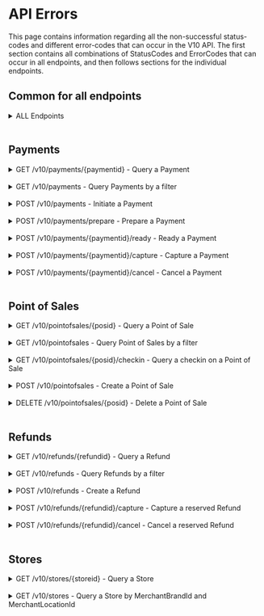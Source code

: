 # <a name="endpoint_errors"></a> API Errors
This page contains information regarding all the non-successful status-codes and different error-codes that can occur in the V10 API. The first section contains all combinations of StatusCodes and ErrorCodes that can occur in all endpoints, and then follows sections for the individual endpoints.

## Common for all endpoints
<details>
  <summary>ALL Endpoints</summary><br>

| StatusCode | ErrorCodes  | Description |
|------------|-------------|-------------|
| 400 | 1099 <br /> 1151`` `` <br> 1152`` `` <br> 1153`` `` <br> 1155`` `` <br> 1156`` `` <br> 1157`` `` <br> 1159`` `` <br> 1160`` `` <br> 1161`` `` <br> 1182`` `` | Unknown BadRequest error <br> Missing ``x-mobilepay-merchant-vat-number`` header <br> Missing ``x-mobilepay-client-system-name`` header <br> Missing ``x-mobilepay-client-system-version`` header <br> Duplicated ``x-mobilepay-merchant-vat-number`` header <br> Duplicated ``x-mobilepay-client-system-name`` header <br> Duplicated ``x-mobilepay-client-system-version`` header <br> Invalid ``x-mobilepay-merchant-vat-number`` header <br> Invalid ``x-mobilepay-client-system-name`` header <br> Invalid ``x-mobilepay-client-system-version`` header <br> Invalid ``merchant_vat`` claim in access token |
| 401 | - | Unauthorized |
| 500 | 2000 - 2999 | Internal server error - Please attach error code when communicating with MobilePay for quicker support |

</details><br>

## Payments
<details>
  <summary>GET /v10/payments/{paymentid} - Query a Payment</summary><br>

| StatusCode | ErrorCodes  | Description |
|------------|-------------|-------------|
| 403 | 1401<br>1411 | Cannot query payments created by a different integrator<br>Cannot query payments created on behalf of a different merchant |
| 404 | - | Payment not found |

</details><br>

<details>
  <summary>GET /v10/payments - Query Payments by a filter</summary><br> 

| StatusCode | ErrorCodes  | Description |
|------------|-------------|-------------|
| 400 | 1109 | Payment filter not specific enough |

</details><br>

<details>
  <summary>POST /v10/payments - Initiate a Payment</summary><br>

| StatusCode | ErrorCodes  | Description |
|------------|-------------|-------------|
| 400 | 1102`` `` <br> 1113`` `` <br> 1117`` `` <br> 1162`` `` <br> 1163`` `` <br> 1164`` `` | Invalid ``Amount`` <br> Invalid ``OrderId`` <br> Invalid ``MerchantPaymentLabel`` <br> Invalid ``x-mobilepay-idempotency-key`` header <br> Duplicated ``x-mobilepay-idempotency-key`` header <br> Missing ``x-mobilepay-idempotency-key`` header |
| 403 | 1400 | Cannot initiate payments on a point of sale created by a different integrator |
| 409 | 1000 <br> 1204 <br> 1301 <br> 1306`` `` <br> </p> | Point of Sale not found <br> The store for the given point of sale is not activated. Please activate the store before starting a payment <br> A payment is already active. Cancel it before starting a new one <br> ``x-mobilepay-idempotency-key`` header has to be unique per request unless the request is a retry of a previous request <br>  |

</details><br>

<details>
  <summary>POST /v10/payments/prepare - Prepare a Payment</summary><br>

| StatusCode | ErrorCodes  | Description |
|------------|-------------|-------------|
| 400 | 1113`` `` <br> 1162`` `` <br> 1163`` `` <br> 1164`` `` | Invalid ``OrderId`` <br> Invalid ``x-mobilepay-idempotency-key`` header <br> Duplicated ``x-mobilepay-idempotency-key`` header <br> Missing ``x-mobilepay-idempotency-key`` header |
| 403 | 1400 | Cannot prepare payments on a point of sale created by a different integrator |
| 409 | 1000 <br> 1204 <br> 1301 <br> 1306`` `` <br> </p> | Point of sale not found <br> The store for the given point of sale is not activated. Please activate the store before starting a payment <br> A payment is already active. Cancel it before starting a new one <br> ``x-mobilepay-idempotency-key`` header has to be unique per request unless the request is a retry of a previous request |

</details><br>

<details>
  <summary>POST /v10/payments/{paymentid}/ready - Ready a Payment</summary><br> 

| StatusCode | ErrorCodes  | Description |
|------------|-------------|-------------|
| 400 | 1102`` `` <br> 1117`` `` | Invalid ``Amount`` <br> Invalid ``MerchantPaymentLabel`` |
| 403 | 1401<br>1406 | Cannot ready payments prepared by a different integrator<br>Cannot ready payments prepared on behalf of a different merchant |
| 404 | - | Payment not found |
| 409 | 1303 | Payment needs to be prepared before it can be marked as ready |

</details><br>

<details>
  <summary>POST /v10/payments/{paymentid}/capture - Capture a Payment</summary><br>

| StatusCode | ErrorCodes  | Description |
|------------|-------------|-------------|
| 400 | 1102`` `` | Invalid ``Amount`` |
| 403 | 1401<br>1407 | Cannot capture payments created by a different integrator<br>Cannot capture payments created on behalf of a different merchant |
| 404 | - | Payment not found |
| 409 | 1304 <br> 1305 <br> 1307 <br> 1308`` `` | Cannot capture payment when payment is not reserved <br> Capture ``Amount`` cannot exceed the reserved amount <br> Payment has already been captured with a different amount <br> Partial capture not possible on this payment |

</details><br>

<details>
  <summary>POST /v10/payments/{paymentid}/cancel - Cancel a Payment</summary><br>

| StatusCode | ErrorCodes  | Description |
|------------|-------------|-------------|
| 403 | 1401<br>1408 | Cannot cancel payments created by a different integrator<br>Cannot cancel payments created on behalf of a different merchant |
| 404 | - | Payment not found |
| 409 | 1300 | The payment cannot be cancelled in the current state |

</details><br>

## Point of Sales
<details>
  <summary>GET /v10/pointofsales/{posid} - Query a Point of Sale</summary><br>

| StatusCode | ErrorCodes  | Description |
|------------|-------------|-------------|
| 403 | 1400<br>1410 | Cannot query point of sales created by a different integrator<br>Cannot query point of sales created on behalf of a different merchant |
| 404 | - | Point of sale not found |

</details><br>

<details>
  <summary>GET /v10/pointofsales - Query Point of Sales by a filter</summary><br>

| StatusCode | ErrorCodes  | Description |
|------------|-------------|-------------|
| 400 | 1121 | Point of sale filter not specific enough |

</details><br>

<details>
  <summary>GET /v10/pointofsales/{posid}/checkin - Query a checkin on a Point of Sale</summary><br>

| StatusCode | ErrorCodes  | Description |
|------------|-------------|-------------|
| 403 | 1400 | Cannot query checkin on a point of sale created by a different integrator |
| 404 | - | Point of sale not found |

</details><br>

<details>
  <summary>POST /v10/pointofsales - Create a Point of Sale</summary><br>

| StatusCode | ErrorCodes  | Description |
|------------|-------------|-------------|
| 400 | 1100`` `` <br> 1111`` `` <br> 1112`` `` <br> 1116`` `` <br> 1118`` `` <br> 1162`` `` <br> 1163`` `` <br> 1164`` `` | Invalid ``BeaconId`` <br> Invalid ``MerchantPosId`` <br> Invalid ``PosName`` <br> Invalid ``CallbackAlias`` <br> Invalid ``CalibrationType`` <br> Invalid ``x-mobilepay-idempotency-key`` header <br> Duplicated ``x-mobilepay-idempotency-key`` header <br> Missing ``x-mobilepay-idempotency-key`` header |
| 403 | 1403 | Cannot create point of sale on store that does not belong to the merchant |
| 409 | 1002 <br> 1200`` `` <br> 1202`` `` <br> 1306`` `` <br> </p> | Store not found <br> A point of sale with that ``MerchantPosId`` already exist <br> A point of sale with that ``BeaconId`` already exist <br> ``x-mobilepay-idempotency-key`` header has to be unique per request unless the request is a retry of a previous request |

</details><br>

<details>
  <summary>DELETE /v10/pointofsales/{posid} - Delete a Point of Sale</summary><br>

| StatusCode | ErrorCodes  | Description |
|------------|-------------|-------------|
| 403 | 1400<br>1409 | Cannot delete point of sales created by a different integrator<br>Cannot delete point of sales created on behalf of a different merchant |
| 404 | - | Point of sale not found |

</details><br>

## Refunds
<details>
  <summary>GET /v10/refunds/{refundid} - Query a Refund</summary><br>

| StatusCode | ErrorCodes  | Description |
|------------|-------------|-------------|
| 403 | 1402 | Cannot query refunds created by a different integrator |
| 404 | - | Refund not found |

</details><br>

<details>
  <summary>GET /v10/refunds - Query Refunds by a filter</summary><br>

| StatusCode | ErrorCodes  | Description |
|------------|-------------|-------------|
| 400 | 1110 | Refund filter not specific enough |

</details><br>

<details>
  <summary>POST /v10/refunds - Create a Refund</summary><br>

| StatusCode | ErrorCodes  | Description |
|------------|-------------|-------------|
| 400 | 1102`` `` <br> 1114`` `` <br> 1162`` `` <br> 1163`` `` <br> 1164`` `` | Invalid ``Amount`` <br> Invalid ``RefundOrderId`` <br> Invalid ``x-mobilepay-idempotency-key`` header <br> Duplicated ``x-mobilepay-idempotency-key`` header <br> Missing ``x-mobilepay-idempotency-key`` header |
| 403 | 1401 | Cannot refund payments created by a different integrator |
| 409 | 1001 <br> 1306`` `` <br> <br> 1354 <br> 1365 <br> 1366 <br> 1367 | Payment not found <br> ``x-mobilepay-idempotency-key`` header has to be unique per request unless the request is a retry of a previous request <br> Refund of payment not possible when payment is not captured <br> Refund ``CurrencyCode`` is different than payment ``CurrencyCode`` <br> Payment is too old <br> Refund ``Amount`` is too high |

</details><br>

<details>
  <summary>POST /v10/refunds/{refundid}/capture - Capture a reserved Refund</summary><br>

| StatusCode | ErrorCodes  | Description |
|------------|-------------|-------------|
| 403 | 1402 | Cannot capture refunds created by a different integrator |
| 404 | 1004 | Refund not found |
| 409 | 1351 | Cannot capture refund when refund is not reserved |

</details><br>

<details>
  <summary>POST /v10/refunds/{refundid}/cancel - Cancel a reserved Refund</summary><br>

| StatusCode | ErrorCodes  | Description |
|------------|-------------|-------------|
| 403 | 1402 | Cannot cancel refunds created by a different integrator |
| 404 | - | Refund not found |
| 409 | 1352 | The refund cannot be cancelled in the current state |

</details><br>

## Stores
<details>
  <summary>GET /v10/stores/{storeid} - Query a Store</summary><br>

| StatusCode | ErrorCodes  | Description |
|------------|-------------|-------------|
| 404 | - | Store not found |

</details><br>

<details>
  <summary>GET /v10/stores - Query a Store by MerchantBrandId and MerchantLocationId</summary><br>

| StatusCode | ErrorCodes  | Description |
|------------|-------------|-------------|
| 400 | 1122 <br> 1119`` `` <br> 1120`` `` | Store filter not specific enough <br> Invalid ``MerchantBrandId`` <br> Invalid ``MerchantLocationId`` |

</details>
